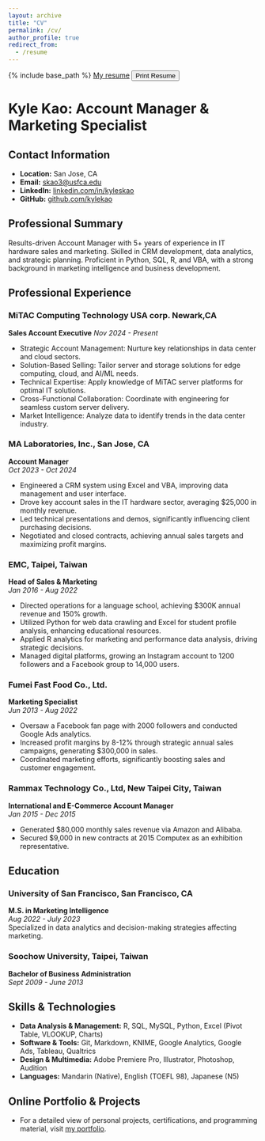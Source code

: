 ```yaml
---
layout: archive
title: "CV"
permalink: /cv/
author_profile: true
redirect_from:
  - /resume
---
```


{% include base_path %}
[My resume](/file/Kyle_Kao-CV-2025.pdf) 
<a href="/file/Kyle_Kao-CV-2025.pdf" download="Kyle-Kao-Resume" target="blank">
<button class="btn btn-primary btn-rounded"><i class="ti-printer pr-2"></i>Print Resume</button></a>

# Kyle Kao: Account Manager & Marketing Specialist

## Contact Information
- **Location:** San Jose, CA
- **Email:** [skao3@usfca.edu](mailto:skao3@usfca.edu)
- **LinkedIn:** [linkedin.com/in/kyleskao](https://linkedin.com/in/kyleskao)
- **GitHub:** [github.com/kylekao](https://github.com/kylekao)

## Professional Summary
Results-driven Account Manager with 5+ years of experience in IT hardware sales and marketing. Skilled in CRM development, data analytics, and strategic planning. Proficient in Python, SQL, R, and VBA, with a strong background in marketing intelligence and business development.

## Professional Experience

### MiTAC Computing Technology USA corp. Newark,CA
**Sales Account Executive**
_Nov 2024 - Present_
- Strategic Account Management: Nurture key relationships in data center and cloud sectors.
- Solution-Based Selling: Tailor server and storage solutions for edge computing, cloud, and AI/ML needs.
- Technical Expertise: Apply knowledge of MiTAC server platforms for optimal IT solutions.
- Cross-Functional Collaboration: Coordinate with engineering for seamless custom server delivery.
- Market Intelligence: Analyze data to identify trends in the data center industry.

### MA Laboratories, Inc., San Jose, CA
**Account Manager**  
_Oct 2023 - Oct 2024_
- Engineered a CRM system using Excel and VBA, improving data management and user interface.
- Drove key account sales in the IT hardware sector, averaging $25,000 in monthly revenue.
- Led technical presentations and demos, significantly influencing client purchasing decisions.
- Negotiated and closed contracts, achieving annual sales targets and maximizing profit margins.

### EMC, Taipei, Taiwan
**Head of Sales & Marketing**  
_Jan 2016 - Aug 2022_
- Directed operations for a language school, achieving $300K annual revenue and 150% growth.
- Utilized Python for web data crawling and Excel for student profile analysis, enhancing educational resources.
- Applied R analytics for marketing and performance data analysis, driving strategic decisions.
- Managed digital platforms, growing an Instagram account to 1200 followers and a Facebook group to 14,000 users.

### Fumei Fast Food Co., Ltd.
**Marketing Specialist**  
_Jun 2013 - Aug 2022_
- Oversaw a Facebook fan page with 2000 followers and conducted Google Ads analytics.
- Increased profit margins by 8-12% through strategic annual sales campaigns, generating $300,000 in sales.
- Coordinated marketing efforts, significantly boosting sales and customer engagement.

### Rammax Technology Co., Ltd, New Taipei City, Taiwan
**International and E-Commerce Account Manager**  
_Jan 2015 - Dec 2015_
- Generated $80,000 monthly sales revenue via Amazon and Alibaba.
- Secured $9,000 in new contracts at 2015 Computex as an exhibition representative.

## Education

### University of San Francisco, San Francisco, CA
**M.S. in Marketing Intelligence**  
_Aug 2022 - July 2023_  
Specialized in data analytics and decision-making strategies affecting marketing.

### Soochow University, Taipei, Taiwan
**Bachelor of Business Administration**  
_Sept 2009 - June 2013_

## Skills & Technologies
- **Data Analysis & Management:** R, SQL, MySQL, Python, Excel (Pivot Table, VLOOKUP, Charts)
- **Software & Tools:** Git, Markdown, KNIME, Google Analytics, Google Ads, Tableau, Qualtrics
- **Design & Multimedia:** Adobe Premiere Pro, Illustrator, Photoshop, Audition
- **Languages:** Mandarin (Native), English (TOEFL 98), Japanese (N5)

## Online Portfolio & Projects
- For a detailed view of personal projects, certifications, and programming material, visit [my portfolio](https://kylekao.github.io/).
